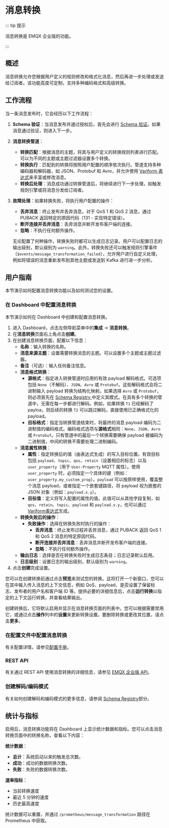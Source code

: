 # 消息转换

::: tip 提示 

消息转换是 EMQX 企业版的功能。 

:::

## 概述

消息转换允许您根据用户定义的规则修改和格式化消息，然后再进一步处理或发送给订阅者。该功能高度可定制，支持多种编码格式和高级转换。

## 工作流程

当一条消息发布时，它会经历以下工作流程：

1. **Schema 验证**：当消息发布并通过授权后，首先会进行 [Schema 验证](./schema-validation.md)。如果消息通过验证，则进入下一步。

2. **消息转换管道**：

   - **转换匹配**：根据消息的主题，将其与用户定义的转换规则列表进行匹配。可以为不同的主题或主题过滤器设置多个转换。
   - **转换执行**：匹配到的转换将按照用户配置的顺序依次执行。管道支持多种编码器和解码器，如 JSON、Protobuf 和 Avro，并允许使用 [Variform 表达式](../configuration/configuration.md#variform-表达式)来丰富或修改消息。
   - **转换后处理**：消息成功通过转换管道后，将继续进行下一步处理，如触发规则引擎或将消息分发给订阅者。

3. **故障处理**：如果转换失败，将执行用户配置的操作：

   - **丢弃消息**：终止发布并丢弃消息，对于 QoS 1 和 QoS 2 消息，通过 PUBACK 返回特定的原因代码（131 - 实现特定错误）。
   - **断开连接并丢弃消息**：丢弃消息并断开发布客户端的连接。
   - **忽略**：不执行任何额外操作。

   无论配置了何种操作，转换失败时都可以生成日志记录。用户可以配置日志的输出级别，默认级别为 `warning`。此外，转换失败还可以触发规则引擎事件（`$events/message_transformation_failed`），允许用户进行自定义处理，例如将错误的消息重新发布到其他主题或发送到 Kafka 进行进一步分析。

## 用户指南

本节演示如何配置消息转换功能以及如何测试您的设置。

### 在 Dashboard 中配置消息转换

本节演示如何在 Dashboard 中创建和配置消息转换。

1. 进入 Dashboard，点击左侧导航菜单中的**集成** -> **消息转换**。
2. 在**消息转换**页面右上角点击**创建**。
3. 在创建消息转换页面，配置以下信息：
   - **名称**：输入转换的名称。
   - **消息来源主题**：设置需要转换消息的主题。可以设置多个主题或主题过滤器。
   - **备注**（可选）：输入任何备注信息。
   - **消息格式转换**：
     - **源格式**：指定进入转换管道时应用的有效 payload 解码格式。可选项包括 `None`（不解码）、`JSON`、`Avro` 或 `Protobuf`。这些解码格式会将二进制输入 payload 转换为结构化映射。如果选择 `Avro` 或 `Protobuf`，则必须首先在 [Schema Registry ](./schema-registry.md)中定义其模式。在具有多个转换的管道中，无需在每一步都进行解码。例如，如果转换 `T1` 已经解码了 payloa，则后续的转换 `T2` 可以跳过解码，直接使用已正确格式化的 payload。
     - **目标格式**：指定当转换管道结束时，将最终的消息 payload 编码为二进制值的编码格式。编码格式选项与**源格式**相同：`None`、`JSON`、`Avro` 或 `Protobuf`。只有管道中的最后一个转换需要确保 payload 被编码为二进制值，中间的转换不需要处理二进制编码。
   - **消息属性转换**：
     - **属性**：指定转换后的值（由表达式生成）的写入目标位置。有效目标包括 `payload`、`topic`、`qos`、`retain`（设置相应的标志）以及 `user_property`（用于 `User-Property` MQTT 属性）。使用 `user_property` 时，必须指定一个具体的键（例如：`user_property.my_custom_prop`）。`payload` 可以按原样使用，覆盖整个消息 payload，或者指定一个嵌套键路径，将 payload 视为嵌套的 JSON 对象（例如：`payload.x.y`）。
     - **目标值**：定义将写入配置的属性的值。此值可以从其他字段复制，如 `qos`、`retain`、`topic`、`payload` 和 `payload.x.y`，也可以通过[Variform表达式](../configuration/configuration.md#variform-表达式)生成。
   - **转换失败后的操作**：
     - **失败操作**：选择在转换失败时执行的操作：
       - **丢弃消息**：终止发布过程并丢弃消息，通过 PUBACK 返回 QoS 1 和 QoS 2 消息的特定原因代码。
       - **断开连接并丢弃消息**：丢弃消息并断开发布客户端的连接。
       - **忽略**：不执行任何额外操作。
   - **输出日志**：选择是否在转换失败时生成日志条目；日志记录默认启用。
   - **日志级别**：设置日志的输出级别，默认级别为 `warning`。
4. 点击**创建**完成设置。

您可以在创建转换前通过点击**预览**来测试您的转换。这将打开一个新窗口，您可以在其中输入传入消息的上下文信息，例如 QoS、payload、是否设置了保留标志、发布者的用户名和客户端 ID 等。提供必要的详细信息后，点击**运行转换**以指定的上下文运行转换，并查看结果输出。

创建转换后，它将默认启用并显示在消息转换页面的列表中。您可以根据需要禁用它，或通过点击**操作**列中的**设置**来更新转换设置。要删除转换或更改其位置，请点击**更多**。

### 在配置文件中配置消息转换

有关配置详情，请参见[配置手册](https://docs.emqx.com/zh/enterprise/v@EE_VERSION@/hocon/)。

### REST API

有关通过 REST API 使用消息转换的详细信息，请参见 [EMQX 企业版 API](https://docs.emqx.com/zh/enterprise/v@EE_MINOR_VERSION@/admin/api-docs.html)。

### 创建解码/编码模式

有关如何创建解码和编码模式的更多信息，请参阅 [Schema Registry](./schema-registry.md)部分。

## 统计与指标

启用后，消息转换功能将在 Dashboard 上显示统计数据和指标。您可以点击消息转换页面中的转换名称，查看以下内容：

**统计数据**：

- **总计**：系统启动以来的触发总次数。
- **成功**：成功的数据转换次数。
- **失败**：失败的数据转换次数。

**速率指标**：

- 当前转换速度
- 最近 5 分钟的速度
- 历史最高速度

统计数据可以重置，并通过 `/prometheus/message_transformation` 路径在 Prometheus 中获取。
